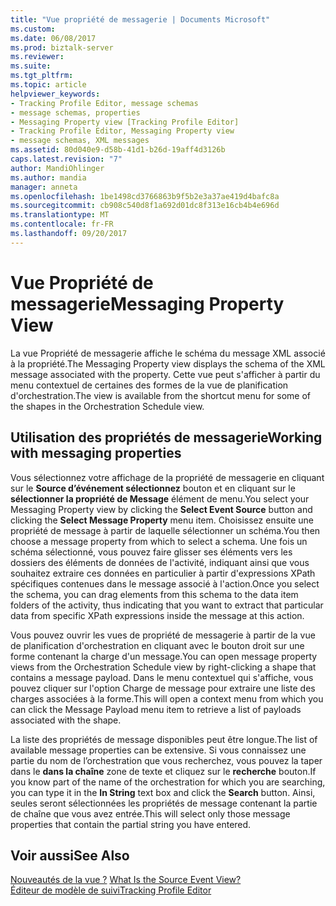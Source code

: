 ```yaml
---
title: "Vue propriété de messagerie | Documents Microsoft"
ms.custom: 
ms.date: 06/08/2017
ms.prod: biztalk-server
ms.reviewer: 
ms.suite: 
ms.tgt_pltfrm: 
ms.topic: article
helpviewer_keywords:
- Tracking Profile Editor, message schemas
- message schemas, properties
- Messaging Property view [Tracking Profile Editor]
- Tracking Profile Editor, Messaging Property view
- message schemas, XML messages
ms.assetid: 80d040e9-d58b-41d1-b26d-19aff4d3126b
caps.latest.revision: "7"
author: MandiOhlinger
ms.author: mandia
manager: anneta
ms.openlocfilehash: 1be1498cd3766863b9f5b2e3a37ae419d4bafc8a
ms.sourcegitcommit: cb908c540d8f1a692d01dc8f313e16cb4b4e696d
ms.translationtype: MT
ms.contentlocale: fr-FR
ms.lasthandoff: 09/20/2017
---
```

# <a name="messaging-property-view"></a><span data-ttu-id="cd52c-102">Vue Propriété de messagerie</span><span class="sxs-lookup"><span data-stu-id="cd52c-102">Messaging Property View</span></span>
<span data-ttu-id="cd52c-103">La vue Propriété de messagerie affiche le schéma du message XML associé à la propriété.</span><span class="sxs-lookup"><span data-stu-id="cd52c-103">The Messaging Property view displays the schema of the XML message associated with the property.</span></span> <span data-ttu-id="cd52c-104">Cette vue peut s'afficher à partir du menu contextuel de certaines des formes de la vue de planification d'orchestration.</span><span class="sxs-lookup"><span data-stu-id="cd52c-104">The view is available from the shortcut menu for some of the shapes in the Orchestration Schedule view.</span></span>  
  
## <a name="working-with-messaging-properties"></a><span data-ttu-id="cd52c-105">Utilisation des propriétés de messagerie</span><span class="sxs-lookup"><span data-stu-id="cd52c-105">Working with messaging properties</span></span>  
 <span data-ttu-id="cd52c-106">Vous sélectionnez votre affichage de la propriété de messagerie en cliquant sur le **Source d’événement sélectionnez** bouton et en cliquant sur le **sélectionner la propriété de Message** élément de menu.</span><span class="sxs-lookup"><span data-stu-id="cd52c-106">You select your Messaging Property view by clicking the **Select Event Source** button and clicking the **Select Message Property** menu item.</span></span> <span data-ttu-id="cd52c-107">Choisissez ensuite une propriété de message à partir de laquelle sélectionner un schéma.</span><span class="sxs-lookup"><span data-stu-id="cd52c-107">You then choose a message property from which to select a schema.</span></span> <span data-ttu-id="cd52c-108">Une fois un schéma sélectionné, vous pouvez faire glisser ses éléments vers les dossiers des éléments de données de l'activité, indiquant ainsi que vous souhaitez extraire ces données en particulier à partir d'expressions XPath spécifiques contenues dans le message associé à l'action.</span><span class="sxs-lookup"><span data-stu-id="cd52c-108">Once you select the schema, you can drag elements from this schema to the data item folders of the activity, thus indicating that you want to extract that particular data from specific XPath expressions inside the message at this action.</span></span>  
  
 <span data-ttu-id="cd52c-109">Vous pouvez ouvrir les vues de propriété de messagerie à partir de la vue de planification d'orchestration en cliquant avec le bouton droit sur une forme contenant la charge d'un message.</span><span class="sxs-lookup"><span data-stu-id="cd52c-109">You can open message property views from the Orchestration Schedule view by right-clicking a shape that contains a message payload.</span></span> <span data-ttu-id="cd52c-110">Dans le menu contextuel qui s'affiche, vous pouvez cliquer sur l'option Charge de message pour extraire une liste des charges associées à la forme.</span><span class="sxs-lookup"><span data-stu-id="cd52c-110">This will open a context menu from which you can click the Message Payload menu item to retrieve a list of payloads associated with the shape.</span></span>  
  
 <span data-ttu-id="cd52c-111">La liste des propriétés de message disponibles peut être longue.</span><span class="sxs-lookup"><span data-stu-id="cd52c-111">The list of available message properties can be extensive.</span></span> <span data-ttu-id="cd52c-112">Si vous connaissez une partie du nom de l’orchestration que vous recherchez, vous pouvez la taper dans le **dans la chaîne** zone de texte et cliquez sur le **recherche** bouton.</span><span class="sxs-lookup"><span data-stu-id="cd52c-112">If you know part of the name of the orchestration for which you are searching, you can type it in the **In String** text box and click the **Search** button.</span></span> <span data-ttu-id="cd52c-113">Ainsi, seules seront sélectionnées les propriétés de message contenant la partie de chaîne que vous avez entrée.</span><span class="sxs-lookup"><span data-stu-id="cd52c-113">This will select only those message properties that contain the partial string you have entered.</span></span>  
  
## <a name="see-also"></a><span data-ttu-id="cd52c-114">Voir aussi</span><span class="sxs-lookup"><span data-stu-id="cd52c-114">See Also</span></span>  
 <span data-ttu-id="cd52c-115">[Nouveautés de la vue ?](../core/what-is-the-source-event-view.md) </span><span class="sxs-lookup"><span data-stu-id="cd52c-115">[What Is the Source Event View?](../core/what-is-the-source-event-view.md) </span></span>  
 [<span data-ttu-id="cd52c-116">Éditeur de modèle de suivi</span><span class="sxs-lookup"><span data-stu-id="cd52c-116">Tracking Profile Editor</span></span>](../core/tracking-profile-editor.md)